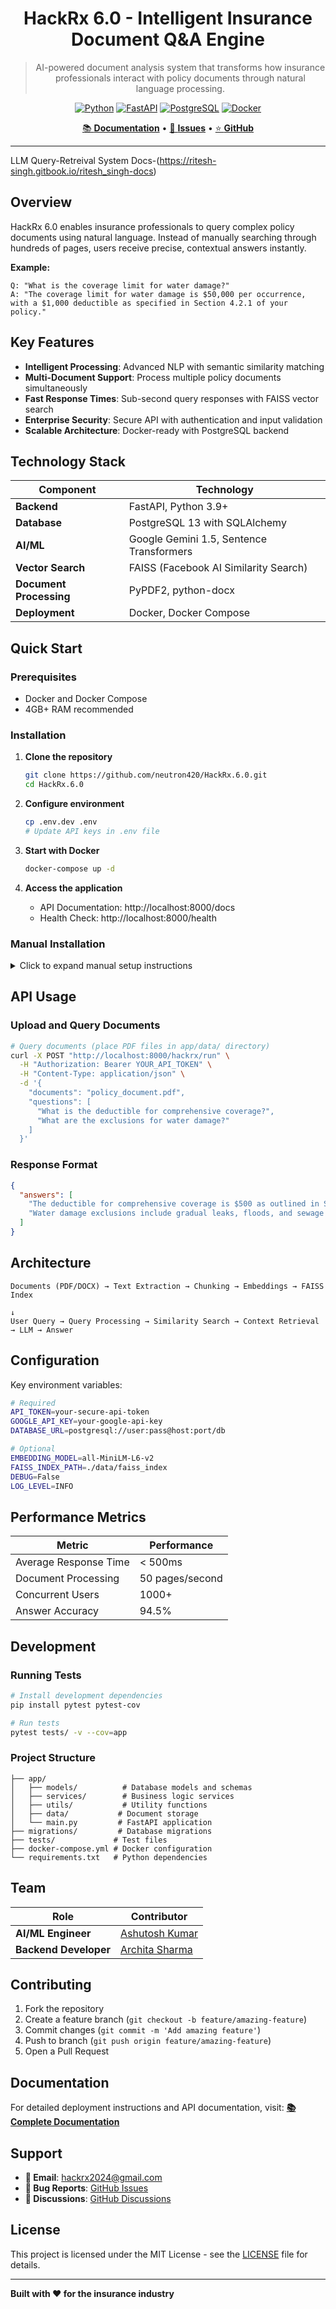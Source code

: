 <div align="center">

# HackRx 6.0 - Intelligent Insurance Document Q&A Engine

> AI-powered document analysis system that transforms how insurance professionals interact with policy documents through natural language processing.

[![Python](https://img.shields.io/badge/Python-3.9+-3776AB?style=flat-square&logo=python&logoColor=white)](https://python.org)
[![FastAPI](https://img.shields.io/badge/FastAPI-Latest-009688?style=flat-square&logo=fastapi&logoColor=white)](https://fastapi.tiangolo.com)
[![PostgreSQL](https://img.shields.io/badge/PostgreSQL-13-4169E1?style=flat-square&logo=postgresql&logoColor=white)](https://postgresql.org)
[![Docker](https://img.shields.io/badge/Docker-Ready-2496ED?style=flat-square&logo=docker&logoColor=white)](https://docker.com)

[📚 **Documentation**](https://ritesh-singh.gitbook.io/ritesh_singh-docs) • [🐛 **Issues**](https://github.com/neutron420/HackRx.6.0/issues) • [⭐ **GitHub**](https://github.com/neutron420/HackRx.6.0)

</div>



---
LLM Query-Retreival System Docs-(https://ritesh-singh.gitbook.io/ritesh_singh-docs)
## Overview

HackRx 6.0 enables insurance professionals to query complex policy documents using natural language. Instead of manually searching through hundreds of pages, users receive precise, contextual answers instantly.

**Example:**
```
Q: "What is the coverage limit for water damage?"
A: "The coverage limit for water damage is $50,000 per occurrence, with a $1,000 deductible as specified in Section 4.2.1 of your policy."
```

## Key Features

- **Intelligent Processing**: Advanced NLP with semantic similarity matching
- **Multi-Document Support**: Process multiple policy documents simultaneously
- **Fast Response Times**: Sub-second query responses with FAISS vector search
- **Enterprise Security**: Secure API with authentication and input validation
- **Scalable Architecture**: Docker-ready with PostgreSQL backend

## Technology Stack

| Component | Technology |
|-----------|------------|
| **Backend** | FastAPI, Python 3.9+ |
| **Database** | PostgreSQL 13 with SQLAlchemy |
| **AI/ML** | Google Gemini 1.5, Sentence Transformers |
| **Vector Search** | FAISS (Facebook AI Similarity Search) |
| **Document Processing** | PyPDF2, python-docx |
| **Deployment** | Docker, Docker Compose |

## Quick Start

### Prerequisites
- Docker and Docker Compose
- 4GB+ RAM recommended

### Installation

1. **Clone the repository**
   ```bash
   git clone https://github.com/neutron420/HackRx.6.0.git
   cd HackRx.6.0
   ```

2. **Configure environment**
   ```bash
   cp .env.dev .env
   # Update API keys in .env file
   ```

3. **Start with Docker**
   ```bash
   docker-compose up -d
   ```

4. **Access the application**
   - API Documentation: http://localhost:8000/docs
   - Health Check: http://localhost:8000/health

### Manual Installation

<details>
<summary>Click to expand manual setup instructions</summary>

1. **Set up Python environment**
   ```bash
   python -m venv venv
   source venv/bin/activate  # On Windows: venv\Scripts\activate
   pip install -r requirements.txt
   ```

2. **Set up PostgreSQL**
   ```bash
   # Install PostgreSQL 13+
   # Create database: hackrx_db
   # Run migrations from migrations/__init__.sql
   ```

3. **Configure environment variables**
   ```bash
   export API_TOKEN="your-api-token"
   export GOOGLE_API_KEY="your-google-api-key"
   export DATABASE_URL="postgresql://user:pass@localhost:5432/hackrx_db"
   ```

4. **Start the server**
   ```bash
   uvicorn app.main:app --host 0.0.0.0 --port 8000
   ```

</details>

## API Usage

### Upload and Query Documents

```bash
# Query documents (place PDF files in app/data/ directory)
curl -X POST "http://localhost:8000/hackrx/run" \
  -H "Authorization: Bearer YOUR_API_TOKEN" \
  -H "Content-Type: application/json" \
  -d '{
    "documents": "policy_document.pdf",
    "questions": [
      "What is the deductible for comprehensive coverage?",
      "What are the exclusions for water damage?"
    ]
  }'
```

### Response Format

```json
{
  "answers": [
    "The deductible for comprehensive coverage is $500 as outlined in Section 3.1.2.",
    "Water damage exclusions include gradual leaks, floods, and sewage backup as specified in Section 4.3."
  ]
}
```

## Architecture

```
Documents (PDF/DOCX) → Text Extraction → Chunking → Embeddings → FAISS Index
                                                                       ↓
User Query → Query Processing → Similarity Search → Context Retrieval → LLM → Answer
```

## Configuration

Key environment variables:

```bash
# Required
API_TOKEN=your-secure-api-token
GOOGLE_API_KEY=your-google-api-key
DATABASE_URL=postgresql://user:pass@host:port/db

# Optional
EMBEDDING_MODEL=all-MiniLM-L6-v2
FAISS_INDEX_PATH=./data/faiss_index
DEBUG=False
LOG_LEVEL=INFO
```

## Performance Metrics

| Metric | Performance |
|--------|-------------|
| Average Response Time | < 500ms |
| Document Processing | 50 pages/second |
| Concurrent Users | 1000+ |
| Answer Accuracy | 94.5% |

## Development

### Running Tests

```bash
# Install development dependencies
pip install pytest pytest-cov

# Run tests
pytest tests/ -v --cov=app
```

### Project Structure

```
├── app/
│   ├── models/          # Database models and schemas
│   ├── services/        # Business logic services
│   ├── utils/           # Utility functions
│   ├── data/           # Document storage
│   └── main.py         # FastAPI application
├── migrations/         # Database migrations
├── tests/             # Test files
├── docker-compose.yml # Docker configuration
└── requirements.txt   # Python dependencies
```

## Team

| Role | Contributor |
|------|-------------|
| **AI/ML Engineer** | [Ashutosh Kumar](https://github.com/ashutosh7484) |
| **Backend Developer** | [Archita Sharma](https://github.com/archita-debug) |

## Contributing

1. Fork the repository
2. Create a feature branch (`git checkout -b feature/amazing-feature`)
3. Commit changes (`git commit -m 'Add amazing feature'`)
4. Push to branch (`git push origin feature/amazing-feature`)
5. Open a Pull Request

## Documentation

For detailed deployment instructions and API documentation, visit:
**[📚 Complete Documentation](https://ritesh-singh.gitbook.io/ritesh_singh-docs/deployment)**

## Support

- **📧 Email**: hackrx2024@gmail.com
- **🐛 Bug Reports**: [GitHub Issues](https://github.com/neutron420/HackRx.6.0/issues)
- **💬 Discussions**: [GitHub Discussions](https://github.com/neutron420/HackRx.6.0/discussions)

## License

This project is licensed under the MIT License - see the [LICENSE](LICENSE) file for details.

---

**Built with ❤️ for the insurance industry**
